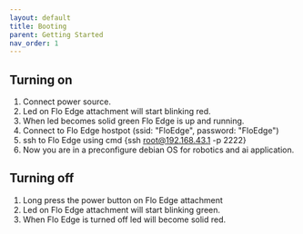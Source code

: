 ```yaml
---
layout: default
title: Booting
parent: Getting Started
nav_order: 1
---
```


## Turning on
1. Connect power source.
2. Led on Flo Edge attachment will start blinking red.
3. When led becomes solid green Flo Edge is up and running.
4. Connect to Flo Edge hostpot (ssid: "FloEdge", password: "FloEdge")
5. ssh to Flo Edge using cmd {ssh root@192.168.43.1 -p 2222}
6. Now you are in a preconfigure debian OS for robotics and ai application.

## Turning off
1. Long press the power button on Flo Edge attachment
2. Led on Flo Edge attachment will start blinking green.
3. When Flo Edge is turned off led will become solid red.
